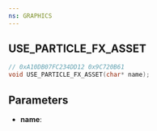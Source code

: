```yaml
---
ns: GRAPHICS
---
```

## USE_PARTICLE_FX_ASSET

```c
// 0xA10DB07FC234DD12 0x9C720B61
void USE_PARTICLE_FX_ASSET(char* name);
```

## Parameters
* **name**:
